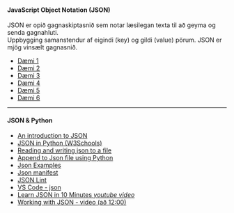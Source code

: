 #### JavaScript Object Notation (JSON) 
JSON er opið gagnaskiptasnið sem notar læsilegan texta til að geyma og senda gagnahluti. <br>
Uppbygging samanstendur af eigindi (key) og gildi (value) pörum. JSON er mjög vinsælt gagnasnið.

* [Dæmi 1](1_JSON_Syntax.json)
* [Dæmi 2](2_JSON_EXAMPLES.json)
* [Dæmi 3](3_JsonToDictionary.py)
* [Dæmi 4](4_dictionaryToJson.py)
* [Dæmi 5](5_lesa_skra.py)
* [Dæmi 6](6_skrifa_skra.py)

---

#### JSON & Python

* [An introduction to JSON](https://towardsdatascience.com/an-introduction-to-json-c9acb464f43e)
* [JSON in Python (W3Schools)](https://www.w3schools.com/python/python_json.asp)
* [Reading and writing json to a file](https://www.geeksforgeeks.org/reading-and-writing-json-to-a-file-in-python/)
* [Append to Json file using Python](https://www.geeksforgeeks.org/append-to-json-file-using-python/)
* [Json Examples](https://json.org/example.html)
* [Json manifest](https://developers.google.com/web/fundamentals/web-app-manifest/?utm_source=devtools)
* [JSON Lint](https://jsonlint.com/)
* [VS Code - json](https://code.visualstudio.com/docs/languages/json)
* [Learn JSON in 10 Minutes  _youtube video_](https://www.youtube.com/watch?v=iiADhChRriM)
* [Working with JSON - video (að 12:00)](https://www.youtube.com/watch?v=9N6a-VLBa2I)
